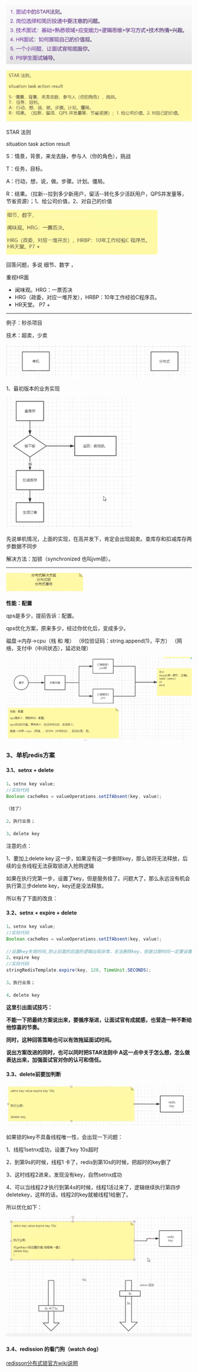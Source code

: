  ![image-20210220143216915](images/image-20210220143216915.png)



 ![image-20210220145446836](images/image-20210220145446836.png)

STAR 法则

situation  task  action  result

S：情景，背景，来龙去脉，参与人（你的角色），挑战

T：任务，目标。

A：行动，想，说，做。步骤。计划。僵局。

R：结果。（拉新--拉到多少新用户，留活--转化多少活跃用户，QPS并发量等，节省资源）；1、给公司价值，2、对自己的价值



 ![image-20210220145656076](images/image-20210220145656076.png)

回答问题，多说  细节、数字 ，

重视HR面

* 闻味观。HRG：一票否决
* HRG（政委，对应一堆开发），HRBP：10年工作经验C程序员。
* HR天堂。 P7 + 



---

例子：秒杀项目

技术：超卖，少卖

![image-20210220150333130](images/image-20210220150333130.png)

1、最初版本的业务实现

 ![image-20210220150021284](images/image-20210220150021284.png)

先说单机情况，上面的实现，在高并发下，肯定会出现超卖。查库存和扣减库存两步数据不同步

解决方法：加锁（synchronized  也叫jvm锁）。



---

![image-20210220152211511](images/image-20210220152211511.png)



**性能：配置**

qps是多少，提前告诉：配置。

qps优化方案，原来多少，经过你优化后，变成多少。

磁盘->内存->cpu（栈  和 堆） （6位验证码：string.append(1)，平方） （网络，支付中（中间状态），延迟处理）

![image-20210220152245177](images/image-20210220152245177.png)



### 3、单机redis方案

#### 3.1、setnx + delete 

```java
1、setnx key value;  
//实际代码
Boolean cacheRes = valueOperations.setIfAbsent(key, value);

（挂了）

2、执行业务；
    
3、delete key 

```



注意的点：

1、要加上delete key 这一步，如果没有这一步删除key，那么锁将无法释放，后续的业务线程无法获取锁进入抢购逻辑

如果在执行完第一步，设置了key，但是服务挂了。问题大了，那么永远没有机会执行第三步delete key，key还是没法释放。

所以有了下面的改良：

#### 3.2、setnx  +  expire  + delete 

```java
1、setnx key value;
//实际代码
Boolean cacheRes = valueOperations.setIfAbsent(key, value);

//设置key失效时间,防止后面的后面的逻辑出现异常，无法删除key，但是过期时间一定要设置大于业务执行时间，不然后续业务没处理完毕就删除了，还是会有并发问题。
2、expire key
//实际代码
stringRedisTemplate.expire(key, 120, TimeUnit.SECONDS);

3、执行业务；
    
4、delete key 
```



**这里引出面试技巧：**

**不能一下把最终方案说出来，要循序渐进，让面试官有成就感，也营造一种不断给他惊喜的节奏。**

**同时，这种回答策略也可以有效拖延面试时间。**

**说出方案改进的同时，也可以同时把STAR法则中 A这一点中关于怎么想，怎么做表达出来，加强面试官对你的认可和信任。**



#### 3.3、delete前要加判断





![image-20210220155335446](images/image-20210220155335446.png)

如果锁的key不具备线程唯一性，会出现一下问题：

1、线程1setnx成功，设置了key 10s超时

2、到第9s的时候，线程1 卡了，redis到第10s的时候，把超时的key删了

3、这时线程2进来，发现没有key，自然setnx成功

4、可以当线程2才执行到第4s的时候，线程1活过来了，逻辑继续执行第四步deletekey，这样的话，线程2的key就被线程1给删了。

所以优化如下：

![image-20210220154753994](images/image-20210220154753994.png)



#### 3.4、redission  的看门狗（watch dog）

[redisson分布式锁官方wiki说明](https://github.com/redisson/redisson/wiki/8.-%E5%88%86%E5%B8%83%E5%BC%8F%E9%94%81%E5%92%8C%E5%90%8C%E6%AD%A5%E5%99%A8)





